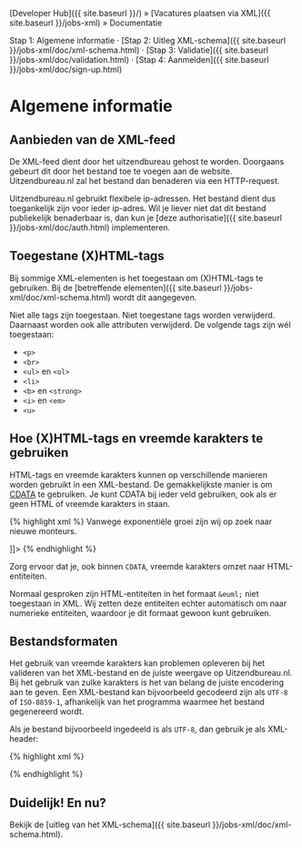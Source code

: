 ---
---

[Developer Hub]({{ site.baseurl }}/) &raquo; [Vacatures plaatsen via XML]({{ site.baseurl }}/jobs-xml) &raquo; Documentatie

Stap 1: Algemene informatie &middot;
[Stap 2: Uitleg XML-schema]({{ site.baseurl }}/jobs-xml/doc/xml-schema.html) &middot;
[Stap 3: Validatie]({{ site.baseurl }}/jobs-xml/doc/validation.html) &middot;
[Stap 4: Aanmelden]({{ site.baseurl }}/jobs-xml/doc/sign-up.html)

# Algemene informatie

## Aanbieden van de XML-feed

De XML-feed dient door het uitzendbureau gehost te worden. Doorgaans gebeurt dit door het bestand toe te voegen aan de website. Uitzendbureau.nl zal het
bestand dan benaderen via een HTTP-request.

Uitzendbureau.nl gebruikt flexibele ip-adressen. Het bestand dient dus toegankelijk zijn voor ieder ip-adres. Wil je liever niet dat dit bestand publiekelijk
benaderbaar is, dan kun je [deze authorisatie]({{ site.baseurl }}/jobs-xml/doc/auth.html) implementeren.

## Toegestane (X)HTML-tags

Bij sommige XML-elementen is het toegestaan om (X)HTML-tags te gebruiken. Bij de [betreffende elementen]({{ site.baseurl }}/jobs-xml/doc/xml-schema.html) wordt dit aangegeven.

Niet alle tags zijn toegestaan. Niet toegestane tags worden verwijderd. Daarnaast worden ook alle attributen verwijderd. De volgende tags zijn w&eacute;l
toegestaan:

* `<p>`
* `<br>`
* `<ul>` en `<ol>`
* `<li>`
* `<b>` en `<strong>`
* `<i>` en `<em>`
* `<u>`

## Hoe (X)HTML-tags en vreemde karakters te gebruiken

HTML-tags en vreemde karakters kunnen op verschillende manieren worden gebruikt in een XML-bestand. De gemakkelijkste manier is om
[CDATA](http://stackoverflow.com/a/2784200) te gebruiken. Je kunt CDATA bij ieder veld gebruiken, ook als er geen HTML of vreemde karakters in staan.

{% highlight xml %}
<description>
    <![CDATA[
        <p>Vanwege exponenti&euml;le groei zijn wij op zoek naar nieuwe monteurs.</p>
    ]]>
</description>
{% endhighlight %}

Zorg ervoor dat je, ook binnen `CDATA`, vreemde karakters omzet naar HTML-entiteiten.

Normaal gesproken zijn HTML-entiteiten in het formaat `&euml;` niet toegestaan in XML. Wij zetten deze entiteiten echter automatisch om naar numerieke
entiteiten, waardoor je dit formaat gewoon kunt gebruiken.

## Bestandsformaten

Het gebruik van vreemde karakters kan problemen opleveren bij het valideren van het XML-bestand en de juiste weergave op Uitzendbureau.nl. Bij het gebruik van
zulke karakters is het van belang de juiste encodering aan te geven. Een XML-bestand kan bijvoorbeeld gecodeerd zijn als `UTF-8` of `ISO-8859-1`, afhankelijk
van het programma waarmee het bestand gegenereerd wordt.

Als je bestand bijvoorbeeld ingedeeld is als `UTF-8`, dan gebruik je als XML-header:

{% highlight xml %}
<?xml version="1.0" encoding="UTF-8" ?>
{% endhighlight %}

## Duidelijk! En nu?

Bekijk de [uitleg van het XML-schema]({{ site.baseurl }}/jobs-xml/doc/xml-schema.html).
